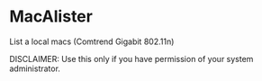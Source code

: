 MacAlister
==========

List a local macs (Comtrend Gigabit 802.11n) 


DISCLAIMER: Use this only if you have permission of your system administrator.
